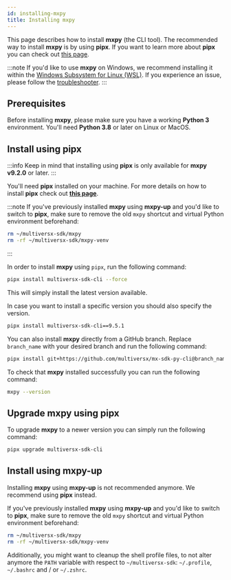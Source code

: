 ```yaml
---
id: installing-mxpy
title: Installing mxpy
---
```


[comment]: # (mx-abstract)

This page describes how to install **mxpy** (the CLI tool). The recommended way to install **mxpy** is by using **pipx**. If you want to learn more about **pipx** you can check out [this page](https://pipx.pypa.io/stable/#overview-what-is-pipx).

:::note
If you'd like to use **mxpy** on Windows, we recommend installing it within the [Windows Subsystem for Linux (WSL)](https://learn.microsoft.com/en-us/windows/wsl/install). If you experience an issue, please follow the [troubleshooter](/sdk-and-tools/troubleshooting/multiplatform).
:::

[comment]: # (mx-context-auto)

## **Prerequisites**

Before installing **mxpy**, please make sure you have a working **Python 3** environment. You'll need **Python 3.8** or later on Linux or MacOS.

[comment]: # (mx-context-auto)

## **Install using pipx**

:::info
Keep in mind that installing using **pipx** is only available for **mxpy v9.2.0** or later.
:::

You'll need **pipx** installed on your machine. For more details on how to install **pipx** check out [**this page**](https://pipx.pypa.io/stable/#install-pipx).

:::note
If you've previously installed **mxpy** using **mxpy-up** and you'd like to switch to **pipx**, make sure to remove the old `mxpy` shortcut and virtual Python environment beforehand:

```sh
rm ~/multiversx-sdk/mxpy
rm -rf ~/multiversx-sdk/mxpy-venv
```
:::

In order to install **mxpy** using `pipx`, run the following command:

```sh
pipx install multiversx-sdk-cli --force
```

This will simply install the latest version available.

In case you want to install a specific version you should also specify the version.

```sh
pipx install multiversx-sdk-cli==9.5.1
```

You can also install **mxpy** directly from a GitHub branch. Replace `branch_name` with your desired branch and run the following command:

```sh
pipx install git+https://github.com/multiversx/mx-sdk-py-cli@branch_name
```

To check that **mxpy** installed successfully you can run the following command:

```sh
mxpy --version
```

[comment]: # (mx-context-auto)

## **Upgrade mxpy using pipx**

To upgrade **mxpy** to a newer version you can simply run the following command:

```sh
pipx upgrade multiversx-sdk-cli
```

[comment]: # (mx-context-auto)

## **Install using mxpy-up**

Installing **mxpy** using **mxpy-up** is not recommended anymore. We recommend using **pipx** instead.

If you've previously installed **mxpy** using **mxpy-up** and you'd like to switch to **pipx**, make sure to remove the old `mxpy` shortcut and virtual Python environment beforehand:

```sh
rm ~/multiversx-sdk/mxpy
rm -rf ~/multiversx-sdk/mxpy-venv
```

Additionally, you might want to cleanup the shell profile files, to not alter anymore the `PATH` variable with respect to `~/multiversx-sdk`: `~/.profile`, `~/.bashrc` and / or `~/.zshrc`.
